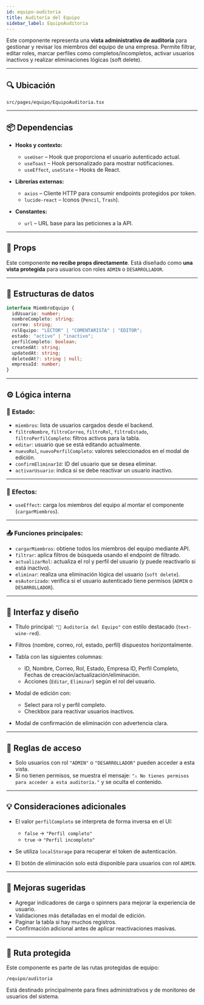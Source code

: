 ```yaml
---
id: equipo-auditoria
title: Auditoría del Equipo
sidebar_label: EquipoAuditoria
---
```


Este componente representa una **vista administrativa de auditoría** para gestionar y revisar los miembros del equipo de una empresa. Permite filtrar, editar roles, marcar perfiles como completos/incompletos, activar usuarios inactivos y realizar eliminaciones lógicas (soft delete).

---

## 🔍 Ubicación

`src/pages/equipo/EquipoAuditoria.tsx`

---

## 📦 Dependencias

- **Hooks y contexto:**
  - `useUser` – Hook que proporciona el usuario autenticado actual.
  - `useToast` – Hook personalizado para mostrar notificaciones.
  - `useEffect`, `useState` – Hooks de React.

- **Librerías externas:**
  - `axios` – Cliente HTTP para consumir endpoints protegidos por token.
  - `lucide-react` – Iconos (`Pencil`, `Trash`).

- **Constantes:**
  - `url` – URL base para las peticiones a la API.

---

## 🧩 Props

Este componente **no recibe props directamente**. Está diseñado como **una vista protegida** para usuarios con roles `ADMIN` o `DESARROLLADOR`.

---

## 🧱 Estructuras de datos

```ts
interface MiembroEquipo {
  idUsuario: number;
  nombreCompleto: string;
  correo: string;
  rolEquipo: "LECTOR" | "COMENTARISTA" | "EDITOR";
  estado: "activo" | "inactivo";
  perfilCompleto: boolean;
  createdAt: string;
  updatedAt: string;
  deletedAt?: string | null;
  empresaId: number;
}
````

---

## ⚙️ Lógica interna

### 📌 Estado:

* `miembros`: lista de usuarios cargados desde el backend.
* `filtroNombre`, `filtroCorreo`, `filtroRol`, `filtroEstado`, `filtroPerfilCompleto`: filtros activos para la tabla.
* `editar`: usuario que se está editando actualmente.
* `nuevoRol`, `nuevoPerfilCompleto`: valores seleccionados en el modal de edición.
* `confirmEliminarId`: ID del usuario que se desea eliminar.
* `activarUsuario`: indica si se debe reactivar un usuario inactivo.

---

### 🔁 Efectos:

* `useEffect`: carga los miembros del equipo al montar el componente (`cargarMiembros`).

---

### 📤 Funciones principales:

* `cargarMiembros`: obtiene todos los miembros del equipo mediante API.
* `filtrar`: aplica filtros de búsqueda usando el endpoint de filtrado.
* `actualizarRol`: actualiza el rol y perfil del usuario (y puede reactivarlo si está inactivo).
* `eliminar`: realiza una eliminación lógica del usuario (`soft delete`).
* `esAutorizado`: verifica si el usuario autenticado tiene permisos (`ADMIN` o `DESARROLLADOR`).

---

## 🎨 Interfaz y diseño

* Título principal: `"👥 Auditoría del Equipo"` con estilo destacado (`text-wine-red`).
* Filtros (nombre, correo, rol, estado, perfil) dispuestos horizontalmente.
* Tabla con las siguientes columnas:

  * ID, Nombre, Correo, Rol, Estado, Empresa ID, Perfil Completo, Fechas de creación/actualización/eliminación.
  * Acciones (`Editar`, `Eliminar`) según el rol del usuario.
* Modal de edición con:

  * Select para rol y perfil completo.
  * Checkbox para reactivar usuarios inactivos.
* Modal de confirmación de eliminación con advertencia clara.

---

## 🔐 Reglas de acceso

* Solo usuarios con rol `"ADMIN"` o `"DESARROLLADOR"` pueden acceder a esta vista.
* Si no tienen permisos, se muestra el mensaje:
  `"⚠️ No tienes permisos para acceder a esta auditoría."` y se oculta el contenido.

---

## 💡 Consideraciones adicionales

* El valor `perfilCompleto` se interpreta de forma inversa en el UI:

  * `false` → `"Perfil completo"`
  * `true` → `"Perfil incompleto"`
* Se utiliza `localStorage` para recuperar el token de autenticación.
* El botón de eliminación solo está disponible para usuarios con rol `ADMIN`.

---

## 📝 Mejoras sugeridas

* Agregar indicadores de carga o spinners para mejorar la experiencia de usuario.
* Validaciones más detalladas en el modal de edición.
* Paginar la tabla si hay muchos registros.
* Confirmación adicional antes de aplicar reactivaciones masivas.

---

## 🧪 Ruta protegida

Este componente es parte de las rutas protegidas de equipo:

```
/equipo/auditoria
```

Está destinado principalmente para fines administrativos y de monitoreo de usuarios del sistema.